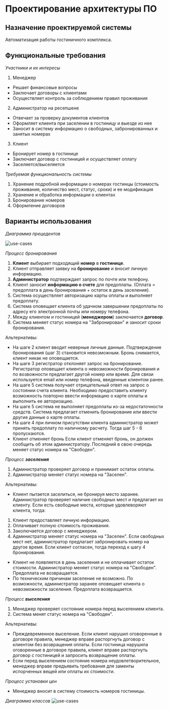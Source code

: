 # Проектирование архитектуры ПО
## Назначение проектируемой системы
Автоматизация работы гостиничного комплекса.

## Функциональные требования
*Участники и их интересы*

1. Менеджер
  * Решает финансовые вопросы
  * Заключает договоры с клиентами
  * Осуществляет контроль за соблюдением правил проживания
2. Администратор на ресепшене
  * Отвечает за проверку документов клиентов
  * Оформляет клиента при заселении в гостиницу и выезде из нее
  * Заносит в систему информацию о свободных, забронированных и занятых номерах
3. Клиент
  * Бронирует номер в гостинице
  * Заключает договор с гостиницей и осуществляет оплату
  * Заселяется/выселяется

*Требуемая функциональность системы*

1. Хранение подробной информации о номерах гостинцы (стоимость проживания, количество мест, статус, сроки) и ее модификация
2. Хранение и обработка информации о клиентах
3. Бронирование номеров
4. Оформление договоров

## Варианты использования 
*Диаграмма прецедентов*

![use-cases](https://raw.githubusercontent.com/KseniaNazarova/Design_of_SW_architecture/master/res/use-case.png)

*Процесс бронирования*
 1. __Клиент__ выбирает подходящий __номер__ в __гостинице__.
 2. Клиент отправляет заявку на __бронирование__ и вносит личную информацию.
 3. __Администратор__ подтверждает запрос по почте или телефону.
 4. Клиент заносит __информацию о счете__ для предоплаты. (Оплата = предоплата в день бронирования + остаток в день заселения).
 5. Система осуществляет авторизацию карты оплаты и выполняет предоплату.
 6. Система оповещает клиента об удачном завершении предоплаты по адресу его электронной почты или номеру телефона.
 7. Между клиентом и гостиницей (__менеджером__) заключается __договор__.
 8. Система меняет статус номера на "Забронирован" и заносит сроки бронирования.

Альтернативы:
* На шаге 2 клиент вводит неверные личные данные.
Подтверждение бронирования (шаг 3) становится невозможным. Бронь снимается, клиент никак не оповещается.
* На шаге 3 регистратор отклоняет запрос на бронирование.
Регистратор оповещает клиента о невозможности бронирования и по возвожности предлагает другой номер или время. Для связи используется email или номер телефона, введенные клиентом ранее.
* На шаге 5 система получает отрицательный ответ на запрос о состоянии счета клиента.
Необходимо предоставить клиенту возможность повторно ввести информацию о карте оплаты и выполнить ее авторизацию.
* На шаге 5 система не выполняет предоплаты из-за недостаточности средств.
Система предлагает отменить бронирование или ввести другие данные о карте оплаты.
* На шаге 4 при личном присутствии клиента администратор может принять предоплату по наличному расчету. Тогда шаг 5 - 6 пропускаются.
* Клиент отменяет бронь
Если клиент отменяет бронь, он должен сообщить об этом администратору. Последний в свою очередь меняет статус номера на "Свободен".

*Процесс __заселения__*
 1. Администратор проверяет договор и принимает остаток оплаты.
 2. Администратор меняет статус номера на "Заселен".

Альтернативы:
* Клиент пытается заселиться, не бронируя место заранее.
Администратор проверяет наличие свободных мест и предлагает их клиенту. Если есть свободные места, которые удовлеворяют клиента, тогда:
 1. Клиент предоставляет личную информацию.
 2. Оплачивает полную стоимость проживания.
 3. Заколючается договор с менеджером.
 4. Администратор меняет статус номера на "Заселен".
Если свободных мест нет, администратор предлагает забронировать номер на другое время. Если клиент согласен, тогда переход к шагу 4 бронирования.
* Клиент не появляется в день заселения и не оплачивает остаток стоимости.
Администратор меняет статус номера на "Свободен". Предоплата не возвращается.
* По техническим причинам заселение не возможно.
По возможности, администратор заранее оповещает клиента о невозможности заселения. Предоплата возвращается.

*Процесс __выселения__*
 1. Менеджер проверяет состояние номера перед выселением клиента.
 2. Система менят статус номера на "Свободен".

Альтернативы:
* Преждевременное выселение.
Если клиент нарушил оговоренные в договоре правила, менеджер вправе расторгнуть договор с клиентом без возвращения оплаты.
Если гостиница нарушила оговоренные в договоре правила, клиент вправе расторгнуть договор с гостиницей и запросить возвращение оплаты.
* Если перед выселением состояние номера неудовлетворительное, менеджер вправе предъявить требования для заменты испорченных вещей или оплаты их стоимости.

*Процесс установки цен*
* Менеджер вносит в систему стоимость номеров гостиницы.


*Диаграмма классов*
![use-cases](https://raw.githubusercontent.com/KseniaNazarova/Design_of_SW_architecture/master/res/class-diag.png)
